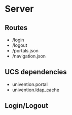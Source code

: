 # Server

## Routes

- /login
- /logout
- /portals.json
- /navigation.json

## UCS dependencies

- univention.portal
- univention.ldap_cache

## Login/Logout
